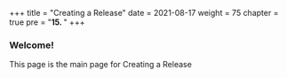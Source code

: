 +++
title = "Creating a Release"
date = 2021-08-17
weight = 75
chapter = true
pre = "<b>15.  </b>"
+++
### Welcome!
This page is the main page for Creating a Release
